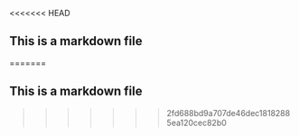 <<<<<<< HEAD
## This is a markdown file
=======
## This is a markdown file
>>>>>>> 2fd688bd9a707de46dec18182885ea120cec82b0

